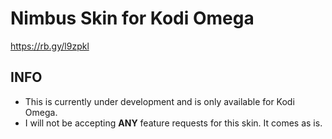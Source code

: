 # Nimbus Skin for Kodi Omega

 https://rb.gy/l9zpkl

## INFO

- This is currently under development and is only available for Kodi Omega.
- I will not be accepting **ANY** feature requests for this skin. It comes as is.
